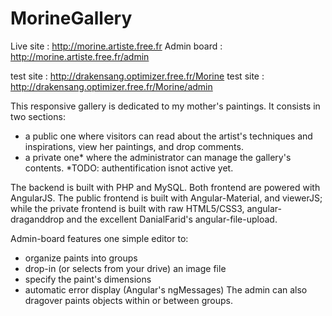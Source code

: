 # MorineGallery

Live site : http://morine.artiste.free.fr
Admin board : http://morine.artiste.free.fr/admin

test site : http://drakensang.optimizer.free.fr/Morine
test site : http://drakensang.optimizer.free.fr/Morine/admin

This responsive gallery is dedicated to my mother's paintings. It consists in two sections:
- a public one where visitors can read about the artist's techniques and inspirations, view her paintings, and drop comments.
- a private one* where the administrator can manage the gallery's contents.
*TODO: authentification isnot active yet.

The backend is built with PHP and MySQL.
Both frontend are powered with AngularJS.
The public frontend is built with Angular-Material, and viewerJS;
while the private frontend is built with raw HTML5/CSS3, angular-draganddrop and the excellent DanialFarid's angular-file-upload.

Admin-board features one simple editor to:
- organize paints into groups
- drop-in (or selects from your drive) an image file
- specify the paint's dimensions
- automatic error display (Angular's ngMessages)
The admin can also dragover paints objects within or between groups.
